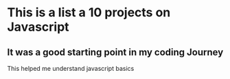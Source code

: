 # This is a list a 10 projects on Javascript 

## It was a good starting point in my coding Journey 

This helped me understand javascript basics 
